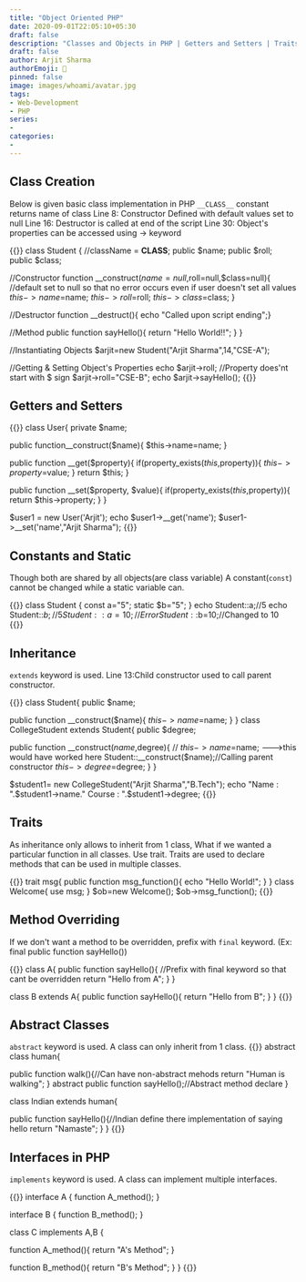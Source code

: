 ```yaml
---
title: "Object Oriented PHP"
date: 2020-09-01T22:05:10+05:30
draft: false
description: "Classes and Objects in PHP | Getters and Setters | Traits | Interfaces"
draft: false
author: Arjit Sharma
authorEmoji: 🤖
pinned: false
image: images/whoami/avatar.jpg
tags:
- Web-Development
- PHP
series:
- 
categories:
- 
---
```


## Class Creation
Below is given basic class implementation in PHP
`__CLASS__` constant returns name of class
Line 8: Constructor Defined with default values set to null
Line 16: Destructor is called at end of the script
Line 30: Object's properties can be accessed using -> keyword

{{<highlight php>}}
class Student {
//className = __CLASS__;
public $name;
public $roll;
public $class;

//Constructor
function __construct($name=null,$roll=null,$class=null){
    //default set to null so that no error occurs even if user doesn't set all values
    $this->name =$name;
    $this->roll =$roll;
    $this->class =$class;
}

//Destructor
function __destruct(){
echo "Called upon script ending";}

//Method
public function sayHello(){
    return "Hello World!!";
    }
}

//Instantiating Objects
$arjit=new Student("Arjit Sharma",14,"CSE-A");


//Getting & Setting Object's Properties
echo $arjit->roll; //Property does'nt start with $ sign
$arjit->roll="CSE-B";
echo $arjit->sayHello();
{{</highlight>}}

## Getters and Setters

{{<highlight php>}}
class User{
private $name;

public function__construct($name){
$this->name=name;
}

public function __get($property){
	if(property_exists($this,$property)){
	$this->property=$value;
	}
return $this;
}

public function __set($property, $value){
	if(property_exists($this,$property)){
	return $this->property;
	}
}

$user1 = new User('Arjit');
echo $user1->__get('name');
$user1->__set('name',"Arjit Sharma");
{{</highlight>}}


## Constants and Static

Though both are shared by all objects(are class variable)
A constant(`const`) cannot be changed while a static variable can.

{{<highlight php>}}
class Student {
const a="5";
static $b="5";
}
echo Student::a;//5
echo Student::$b;//5
Student::a=10;//Error
Student::$b=10;//Changed to 10	
{{</highlight>}}


## Inheritance

`extends` keyword is used.
Line 13:Child constructor used to call parent constructor.

{{<highlight php>}}
class Student{
public $name;

public function __construct($name){
    $this->name=$name;
    }
}
class CollegeStudent extends Student{
public $degree;

public function __construct($name,$degree){
    // $this->name=$name; --->this would have worked here
    Student::__construct($name);//Calling parent constructor
    $this->degree=$degree;
    }
}

$student1= new CollegeStudent("Arjit Sharma","B.Tech");
echo "Name : ".$student1->name." Course : ".$student1->degree;
{{</highlight>}}


## Traits

As inheritance only allows to inherit from 1 class, What if we wanted a particular function in all classes. Use trait.
Traits are used to declare methods that can be used in multiple classes.

{{<highlight php>}}
trait msg{
public function msg_function(){
    echo "Hello World!";
    }
}
class Welcome{
use msg;
}
$ob=new Welcome();
$ob->msg_function();
{{</highlight>}}


## Method Overriding

If we don't want a method to be overridden, prefix with `final` keyword. (Ex: final public function sayHello())

{{<highlight php>}}
class A{
public function sayHello(){ //Prefix with final keyword so that cant be overridden
    return "Hello from A";
    }
}

class B extends A{
public function sayHello(){
    return "Hello from B";
    }
} 
{{</highlight>}}


## Abstract Classes

`abstract` keyword is used. A class can only inherit from 1 class.
{{<highlight php>}}
abstract class human{

public function walk(){//Can have non-abstract mehods
    return "Human is walking";
    }
abstract public function sayHello();//Abstract method declare
}

class Indian extends human{

public function sayHello(){//Indian define there implementation of saying hello
    return "Namaste";
    }
}
{{</highlight>}}


## Interfaces in PHP
`implements` keyword is used. A class can implement multiple interfaces.

{{<highlight php>}}
interface A { 
function A_method();
}

interface B { 
function B_method();
}

class C implements A,B {

function A_method(){
    return "A's Method";
}

function B_method(){
    return "B's Method";
    } 
}
{{</highlight>}}